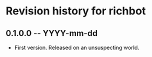 # Revision history for richbot

## 0.1.0.0 -- YYYY-mm-dd

* First version. Released on an unsuspecting world.
